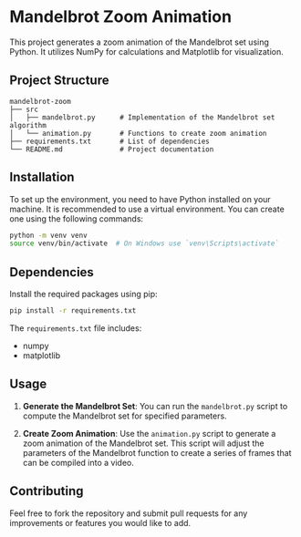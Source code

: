# Mandelbrot Zoom Animation

This project generates a zoom animation of the Mandelbrot set using Python. It utilizes NumPy for calculations and Matplotlib for visualization.

## Project Structure

```
mandelbrot-zoom
├── src
│   ├── mandelbrot.py      # Implementation of the Mandelbrot set algorithm
│   └── animation.py       # Functions to create zoom animation
├── requirements.txt       # List of dependencies
└── README.md              # Project documentation
```

## Installation

To set up the environment, you need to have Python installed on your machine. It is recommended to use a virtual environment. You can create one using the following commands:

```bash
python -m venv venv
source venv/bin/activate  # On Windows use `venv\Scripts\activate`
```

## Dependencies

Install the required packages using pip:

```bash
pip install -r requirements.txt
```

The `requirements.txt` file includes:

- numpy
- matplotlib

## Usage

1. **Generate the Mandelbrot Set**: You can run the `mandelbrot.py` script to compute the Mandelbrot set for specified parameters.

2. **Create Zoom Animation**: Use the `animation.py` script to generate a zoom animation of the Mandelbrot set. This script will adjust the parameters of the Mandelbrot function to create a series of frames that can be compiled into a video.

## Contributing

Feel free to fork the repository and submit pull requests for any improvements or features you would like to add.
